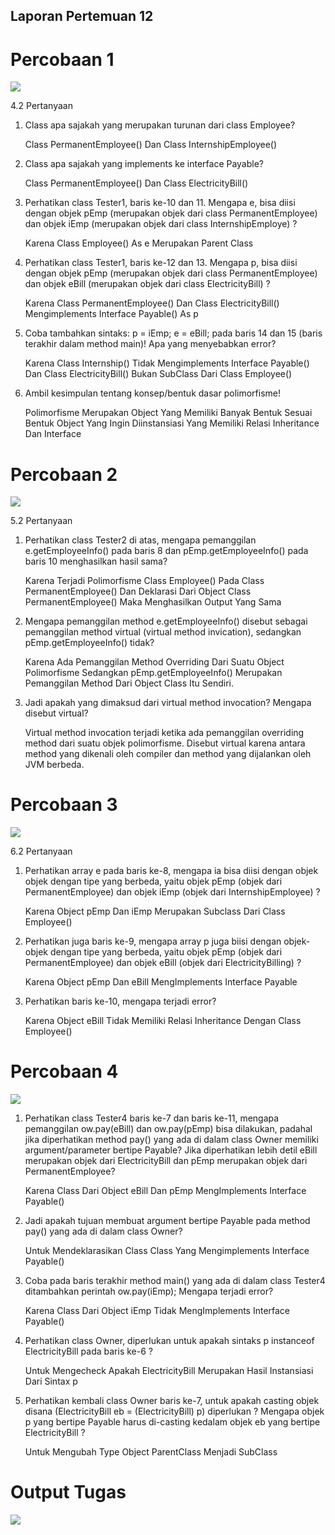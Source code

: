 ## Laporan Pertemuan 12

# Percobaan 1

<img src="Img/Tester1.PNG" />

4.2 Pertanyaan

1.  Class apa sajakah yang merupakan turunan dari class Employee?

    Class PermanentEmployee() Dan Class InternshipEmployee()
    
2.  Class apa sajakah yang implements ke interface Payable?

    Class PermanentEmployee() Dan Class ElectricityBill()
    
3.  Perhatikan class Tester1, baris ke-10 dan 11. Mengapa e, bisa diisi dengan objek pEmp (merupakan objek dari class PermanentEmployee)
    dan objek iEmp (merupakan objek dari class InternshipEmploye) ?
    
    Karena Class Employee() As e Merupakan Parent Class
    
4.  Perhatikan class Tester1, baris ke-12 dan 13. Mengapa p, bisa diisi dengan objek pEmp (merupakan objek dari class PermanentEmployee) 
    dan objek eBill (merupakan objek dari class ElectricityBill) ?
    
    Karena Class PermanentEmployee() Dan Class ElectricityBill() Mengimplements Interface Payable() As p
    
5.  Coba tambahkan sintaks:
    p = iEmp;
    e = eBill;
    pada baris 14 dan 15 (baris terakhir dalam method main)! Apa yang menyebabkan error?
    
    Karena Class Internship() Tidak Mengimplements Interface Payable() Dan Class ElectricityBill() Bukan SubClass Dari Class Employee()
    
6.  Ambil kesimpulan tentang konsep/bentuk dasar polimorfisme!

    Polimorfisme Merupakan Object Yang Memiliki Banyak Bentuk Sesuai Bentuk Object Yang Ingin Diinstansiasi Yang Memiliki Relasi Inheritance
    Dan Interface
    
# Percobaan 2

<img src="Img/Tester2.PNG" />

5.2 Pertanyaan

1.  Perhatikan class Tester2 di atas, mengapa pemanggilan e.getEmployeeInfo() pada baris 8 dan pEmp.getEmployeeInfo() pada baris 10 
    menghasilkan hasil sama?
    
    Karena Terjadi Polimorfisme Class Employee() Pada Class PermanentEmployee() Dan Deklarasi Dari Object Class PermanentEmployee()
    Maka Menghasilkan Output Yang Sama
    
2.  Mengapa pemanggilan method e.getEmployeeInfo() disebut sebagai pemanggilan method virtual (virtual method invication), sedangkan
    pEmp.getEmployeeInfo() tidak?
    
    Karena Ada Pemanggilan Method Overriding Dari Suatu Object Polimorfisme Sedangkan pEmp.getEmployeeInfo() Merupakan Pemanggilan Method
    Dari Object Class Itu Sendiri.
    
3.  Jadi apakah yang dimaksud dari virtual method invocation? Mengapa disebut virtual?

    Virtual method invocation terjadi ketika ada pemanggilan overriding method dari suatu objek polimorfisme. Disebut virtual karena antara 
    method yang dikenali oleh compiler dan method yang dijalankan oleh JVM berbeda.
    
# Percobaan 3

<img src="Img/Tester3.PNG" />

6.2 Pertanyaan

1.  Perhatikan array e pada baris ke-8, mengapa ia bisa diisi dengan objek objek dengan tipe yang berbeda, yaitu objek pEmp (objek dari
    PermanentEmployee) dan objek iEmp (objek dari InternshipEmployee) ?
    
    Karena Object pEmp Dan iEmp Merupakan Subclass Dari Class Employee()
    
2.  Perhatikan juga baris ke-9, mengapa array p juga biisi dengan objek-objek dengan tipe yang berbeda, yaitu objek pEmp (objek dari
    PermanentEmployee) dan objek eBill (objek dari ElectricityBilling) ?
    
    Karena Object pEmp Dan eBill MengImplements Interface Payable
    
3.  Perhatikan baris ke-10, mengapa terjadi error?

    Karena Object eBill Tidak Memiliki Relasi Inheritance Dengan Class Employee()
    
# Percobaan 4

<img src="Img/Tester4.PNG" />

1.  Perhatikan class Tester4 baris ke-7 dan baris ke-11, mengapa pemanggilan ow.pay(eBill) dan ow.pay(pEmp) bisa dilakukan, padahal jika 
    diperhatikan method pay() yang ada di dalam class Owner memiliki argument/parameter bertipe Payable? Jika diperhatikan lebih detil 
    eBill merupakan objek dari ElectricityBill dan pEmp merupakan objek dari PermanentEmployee?
    
    Karena Class Dari Object eBill Dan pEmp MengImplements Interface Payable()
    
2.  Jadi apakah tujuan membuat argument bertipe Payable pada method pay() yang ada di dalam class Owner?
    
    Untuk Mendeklarasikan Class Class Yang Mengimplements Interface Payable()
    
3.  Coba pada baris terakhir method main() yang ada di dalam class Tester4 ditambahkan perintah ow.pay(iEmp); Mengapa terjadi error?

    Karena Class Dari Object iEmp Tidak MengImplements Interface Payable()
    
4.  Perhatikan class Owner, diperlukan untuk apakah sintaks p instanceof ElectricityBill pada baris ke-6 ?

    Untuk Mengecheck Apakah ElectricityBill Merupakan Hasil Instansiasi Dari Sintax p
    
5.  Perhatikan kembali class Owner baris ke-7, untuk apakah casting objek disana (ElectricityBill eb = (ElectricityBill) p) diperlukan ? 
    Mengapa objek p yang bertipe Payable harus di-casting kedalam objek eb yang bertipe ElectricityBill ?
    
    Untuk Mengubah Type Object ParentClass Menjadi SubClass
    
# Output Tugas

<img src="Img/TesterTugas.PNG" />
